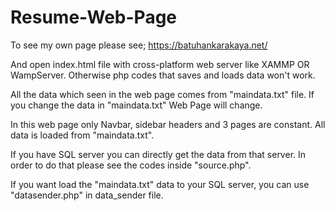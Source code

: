# Resume-Web-Page
To see my own page please see; https://batuhankarakaya.net/

And open index.html file with cross-platform web server like XAMMP OR WampServer. Otherwise php codes that saves and loads data won't work.

All the data which seen in the web page comes from "maindata.txt" file. If you change the data in "maindata.txt" Web Page will change. 

In this web page only Navbar, sidebar headers and 3 pages are constant. All data is loaded from "maindata.txt".

If you have SQL server you can directly get the data from that server. In order to do that please see the codes inside "source.php".

If you want load the "maindata.txt" data to your SQL server, you can use "datasender.php" in data_sender file.
